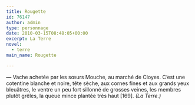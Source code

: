 ```yaml
---
title: Rougette
id: 76147
author: admin
type: personnage
date: 2010-03-15T08:48:05+00:00
excerpt: La Terre
novel:
  - terre
main_name: Rougette

---
```

**—** Vache achetée par les sœurs Mouche, au marché de Cloyes. C&rsquo;est une cotentine blanche et noire, tête sèche, aux cornes fines et aux grands yeux bleuâtres, le ventre un peu fort sillonné de grosses veines, les membres plutôt grêles, la queue mince plantée très haut [169]. _(La Terre.)_